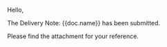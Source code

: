 <p>Hello,<br></p>

<p>The Delivery Note: {{doc.name}} has been submitted.<br></p>

<p>Please find the attachment for your reference.</p>
